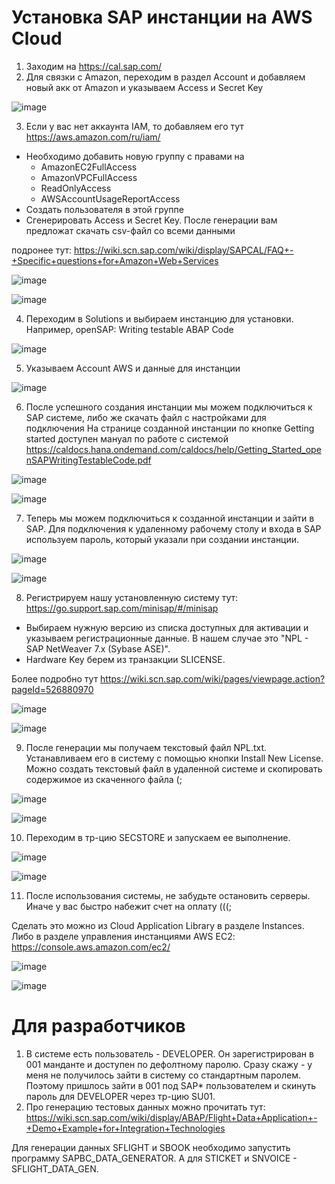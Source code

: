 # Установка SAP инстанции на AWS Cloud

1) Заходим на https://cal.sap.com/
2) Для связки с Amazon, переходим в раздел Account и добавляем новый акк от Amazon и указываем Access и Secret Key

![image](https://user-images.githubusercontent.com/14922348/113564124-6106bb00-963b-11eb-998d-1d59c7fddd82.png)


3) Если у вас нет аккаунта IAM, то добавляем его тут https://aws.amazon.com/ru/iam/
  - Необходимо добавить новую группу с правами на
      - AmazonEC2FullAccess
      - AmazonVPCFullAccess
      - ReadOnlyAccess
      - AWSAccountUsageReportAccess
  - Создать пользователя в этой группе
  - Сгенерировать Access и Secret Key. После генерации вам предложат скачать csv-файл со всеми данными

  подронее тут: https://wiki.scn.sap.com/wiki/display/SAPCAL/FAQ+-+Specific+questions+for+Amazon+Web+Services
  
![image](https://user-images.githubusercontent.com/14922348/113563831-f9e90680-963a-11eb-8b19-b1c555e4fe3b.png)

![image](https://user-images.githubusercontent.com/14922348/113563968-28ff7800-963b-11eb-80c0-12670c40b19d.png)


4) Переходим в Solutions и выбираем инстанцию для установки. Например, openSAP: Writing testable ABAP Code

![image](https://user-images.githubusercontent.com/14922348/113564367-dbcfd600-963b-11eb-94a5-fd2ba87beb5a.png)


5) Указываем Account AWS и данные для инстанции

![image](https://user-images.githubusercontent.com/14922348/113564581-32d5ab00-963c-11eb-993b-85f1b142c47d.png)


6) После успешного создания инстанции мы можем подключиться к SAP системе, либо же скачать файл с настройками для подключения
  На странице созданной инстанции по кнопке Getting started доступен мануал по работе с системой https://caldocs.hana.ondemand.com/caldocs/help/Getting_Started_openSAPWritingTestableCode.pdf

![image](https://user-images.githubusercontent.com/14922348/113571885-bfd33100-9649-11eb-88fb-fb9e44362c5e.png)

![image](https://user-images.githubusercontent.com/14922348/113571928-d1b4d400-9649-11eb-93ee-ef0fe8211dfd.png)


7) Теперь мы можем подключиться к созданной инстанции и зайти в SAP. Для подключения к удаленному рабочему столу и входа в SAP используем пароль, который указали при создании инстанции. 

![image](https://user-images.githubusercontent.com/14922348/113577574-0c236e80-9654-11eb-844d-4f2d13c5cc4b.png)

![image](https://user-images.githubusercontent.com/14922348/113578899-1e061100-9656-11eb-96d4-4b1db0236897.png)


8) Регистрируем нашу установленную систему тут: https://go.support.sap.com/minisap/#/minisap

  - Выбираем нужную версию из списка доступных для активации и указываем регистрационные данные. В нашем случае это "NPL - SAP NetWeaver 7.x (Sybase ASE)".
  - Hardware Key берем из транзакции SLICENSE.

Более подробно тут https://wiki.scn.sap.com/wiki/pages/viewpage.action?pageId=526880970

![image](https://user-images.githubusercontent.com/14922348/113579267-9ec50d00-9656-11eb-9b5e-8213e5afb8ed.png)

![image](https://user-images.githubusercontent.com/14922348/113579534-05e2c180-9657-11eb-89b1-d081e475f694.png)


9) После генерации мы получаем текстовый файл NPL.txt. Устанавливаем его в систему с помощью кнопки Install New License. Можно создать текстовый файл в удаленной системе и скопировать содержимое из скаченного файла (;

![image](https://user-images.githubusercontent.com/14922348/113580251-0760b980-9658-11eb-9a8f-a885fa5b66aa.png)

![image](https://user-images.githubusercontent.com/14922348/113581336-991cf680-9659-11eb-9b48-abb282630f4e.png)


10) Переходим в тр-цию SECSTORE и запускаем ее выполнение.

![image](https://user-images.githubusercontent.com/14922348/113581662-0892e600-965a-11eb-8ede-d458d6e6da4b.png)

![image](https://user-images.githubusercontent.com/14922348/113581780-2c562c00-965a-11eb-80b6-6384be50c96a.png)


11) После использования системы, не забудьте остановить серверы. Иначе у вас быстро набежит счет на оплату (((;

Сделать это можно из Cloud Application Library в разделе Instances.
Либо в разделе управления инстанциями AWS EC2: https://console.aws.amazon.com/ec2/

![image](https://user-images.githubusercontent.com/14922348/113582012-70e1c780-965a-11eb-9d78-ccc6aa152539.png)

![image](https://user-images.githubusercontent.com/14922348/113582128-9373e080-965a-11eb-9bb3-43260d6b9340.png)


# Для разработчиков
1) В системе есть пользователь - DEVELOPER. Он зарегистрирован в 001 манданте и доступен по дефолтному паролю. Сразу скажу - у меня не получилось зайти в систему со стандартным паролем.
Поэтому пришлось зайти в 001 под SAP* пользователем и скинуть пароль для DEVELOPER через тр-цию SU01.
2) Про генерацию тестовых данных можно прочитать тут: https://wiki.scn.sap.com/wiki/display/ABAP/Flight+Data+Application+-+Demo+Example+for+Integration+Technologies

Для генерации данных SFLIGHT и SBOOK необходимо запустить программу SAPBC_DATA_GENERATOR.
А для STICKET и SNVOICE - SFLIGHT_DATA_GEN.

